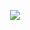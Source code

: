 <p align="center">
<img src=https://user-images.githubusercontent.com/63995055/81331748-ae8f4680-90bf-11ea-9271-f5290a5ef706.gif>
</p>
